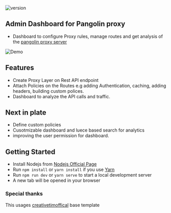 ![version](https://img.shields.io/badge/version-1.0.0-blue.svg)

## Admin Dashboard for Pangolin proxy
- Dashboard to configure Proxy rules, manage routes and get analysis of the [pangolin proxy server]()

![Demo](pangolin_dashboard.gif)

## Features
 - Create Proxy Layer on Rest API endpoint
 - Attach Policies on the Routes e.g adding Authentication, caching, adding headers, building custom polices.
 - Dashboard to analyze the API calls and traffic.

## Next in plate
 - Define custom policies
 - Cusotmizable dashboard and luece based search for analytics
 - improving the user permission for dashboard.

## Getting Started
- Install Nodejs from [Nodejs Official Page](https://nodejs.org/en/)
- Run `npm install` or `yarn install` if you use [Yarn](https://yarnpkg.com/en/)
- Run `npm run dev` or `yarn serve` to start a local development server
- A new tab will be opened in your browser

### Special thanks
This usages [creativetimoffical](https://github.com/creativetimofficial/vuetify-material-dashboard) base template